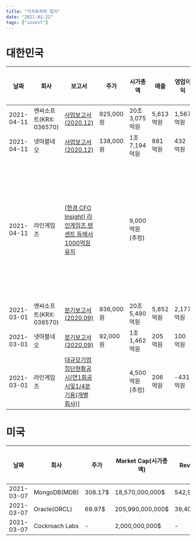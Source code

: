 ```yaml
---
title: "가치투자자 일지"
date: "2021-01-22"
tags: ["invest"]
---
```


# 대한민국

|날짜      |회사                      |보고서                                                                                                               |주가         |시가총액             |매출        |영업이익    |당기순이익  |특이사항                                               |
|----------|--------------------------|---------------------------------------------------------------------------------------------------------------------|-------------|---------------------|------------|------------|------------|-------------------------------------------------------|
|2021-04-11|엔씨소프트(KRX: 036570)   |[사업보고서 (2020.12)](http://dart.fss.or.kr/dsaf001/main.do?rcpNo=20210316001082)                                   |    925,000원|       20조 3,075억원|   5,613억원|   1,567억원|     803억원|                                                       |
|2021-04-11|넷마블네오                |[사업보고서 (2020.12)](http://dart.fss.or.kr/dsaf001/main.do?rcpNo=20210331003262)                                   |    138,000원|        1조 7,194억원|     881억원|     432억원|     386억원|                                                       |
|2021-04-11|라인게임즈                |[[한경 CFO Insight] 라인게임즈 텐센트 등에서 1000억원 유치](https://www.hankyung.com/economy/article/202103267003i)  |             |      9,000억원(추정)|            |            |            |투자유치를 위한 유상증자 2회 있었음                    |
|2021-03-01|엔씨소프트(KRX: 036570)   |[분기보고서 (2020.09)](http://dart.fss.or.kr/dsaf001/main.do?rcpNo=20201116001896)                                   |    936,000원|       20조 5,490억원|   5,852억원|   2,177억원|   1,525억원|                                                       |
|2021-03-01|넷마블네오                |[분기보고서 (2020.09)](http://dart.fss.or.kr/dsaf001/main.do?rcpNo=20201116000809)                                   |     92,000원|        1조 1,462억원|     205억원|     100억원|      88억원|                                                       |
|2021-03-01|라인게임즈                |[대규모기업집단현황공시[연1회공시및1/4분기용(개별회사)]](http://dart.fss.or.kr/dsaf001/main.do?rcpNo=20200601000366) |             |      4,500억원(추정)|     206억원|    -431억원|    -670억원|                                                       |

# 미국

|날짜      |회사                      |주가         |Market Cap(시가총액) |Revenue(매출)        |EPS(주당순이익)|특이사항                                               |
|----------|--------------------------|-------------|---------------------|---------------------|---------------|-------------------------------------------------------|
|2021-03-07|MongoDB(MDB)              |      308.17$|      18,570,000,000$|         542,900,000$|          -4.36|                                                       |
|2021-03-07|Oracle(ORCL)              |       69.97$|     205,990,000,000$|      39,400,000,000$|            3.3|                                                       |
|2021-03-07|Cockroach Labs            |            -|       2,000,000,000$|                    -|              -|                                                       |
